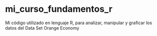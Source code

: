 # mi_curso_fundamentos_r
Mi código utilizado en lenguaje R, para analizar, manipular y graficar los datos del  Data Set Orange Economy
